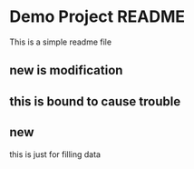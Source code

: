 # Demo Project README

This is a simple readme file

## new is modification
## this is bound to cause trouble
## new


this is just for filling data 
